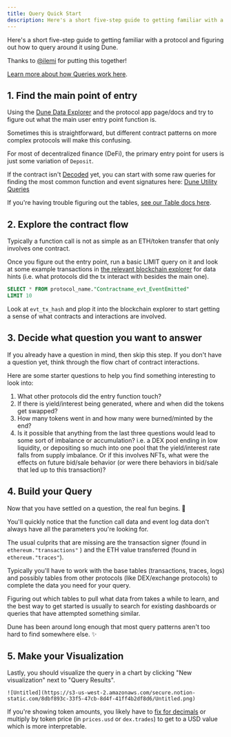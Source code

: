 ```yaml
---
title: Query Quick Start
description: Here's a short five-step guide to getting familiar with a protocol and figuring out how to query around it using Dune.
---
```


Here's a short five-step guide to getting familiar with a protocol and figuring out how to query around it using Dune.

Thanks to [@ilemi](https://dune.com/ilemi) for putting this together!

[Learn more about how Queries work here](../queries/index.md).

## 1. Find the main point of entry

Using the [Dune Data Explorer](../queries/data-explorer.md) and the protocol app page/docs and try to figure out what the main user entry point function is.

Sometimes this is straightforward, but different contract patterns on more complex protocols will make this confusing. 

For most of decentralized finance (DeFi), the primary entry point for users is just some variation of `Deposit`.

If the contract isn't [Decoded](../decoding-contracts.md) yet, you can start with some raw queries for finding the most common function and event signatures here: [Dune Utility Queries](../../reference/wizard-tools/utility-queries.md)
    
If you're having trouble figuring out the tables, [see our Table docs here](../../tables).    
    
## 2. Explore the contract flow

Typically a function call is not as simple as an ETH/token transfer that only involves one contract.

Once you figure out the entry point, run a basic LIMIT query on it and look at some example transactions in [the relevant blockchain explorer](../../reference/wizard-tools/blockchain-explorers.md) for data hints (i.e. what protocols did the tx interact with besides the main one).
    
```sql
SELECT * FROM protocol_name."Contractname_evt_EventEmitted"
LIMIT 10
```
   
Look at `evt_tx_hash` and plop it into the blockchain explorer to start getting a sense of what contracts and interactions are involved.
  
## 3. Decide what question you want to answer

If you already have a question in mind, then skip this step. If you don't have a question yet, think through the flow chart of contract interactions.

Here are some starter questions to help you find something interesting to look into: 

1. What other protocols did the entry function touch?
2. If there is yield/interest being generated, where and when did the tokens get swapped? 
3. How many tokens went in and how many were burned/minted by the end? 
4. Is it possible that anything from the last three questions would lead to some sort of imbalance or accumulation? i.e. a DEX pool ending in low liquidity, or depositing so much into one pool that the yield/interest rate falls from supply imbalance. Or if this involves NFTs, what were the effects on future bid/sale behavior (or were there behaviors in bid/sale that led up to this transaction)?

## 4. Build your Query

Now that you have settled on a question, the real fun begins. 🧙

You'll quickly notice that the function call data and event log data don't always have all the parameters you're looking for.

The usual culprits that are missing are the transaction signer (found in `ethereum."transactions"` ) and the ETH value transferred (found in `ethereum."traces"`).

Typically you'll have to work with the base tables (transactions, traces, logs) and possibly tables from other protocols (like DEX/exchange protocols) to complete the data you need for your query.

Figuring out which tables to pull what data from takes a while to learn, and the best way to get started is usually to search for existing dashboards or queries that have attempted something similar.

Dune has been around long enough that most query patterns aren't too hard to find somewhere else. ✨

## 5. Make your Visualization

Lastly, you should visualize the query in a chart by clicking "New visualization" next to "Query Results".  
    
    ![Untitled](https://s3-us-west-2.amazonaws.com/secure.notion-static.com/8dbf893c-33f5-47cb-8d4f-41ff4b2df8d6/Untitled.png)
    
If you're showing token amounts, you likely have to [fix for decimals](https://dune.xyz/queries/85746) or multiply by token price (in `prices.usd` or `dex.trades`) to get to a USD value which is more interpretable.